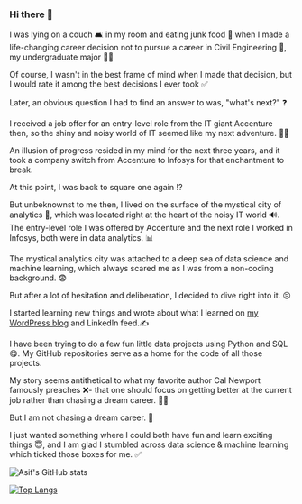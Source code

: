 ### Hi there 👋

I was lying on a couch 🛋 in my room and eating junk food 🍟 when I made a life-changing career decision not to pursue a career in Civil Engineering 🏦, my undergraduate major 👨‍🎓

Of course, I wasn't in the best frame of mind when I made that decision, but I would rate it among the best decisions I ever took ✅

Later, an obvious question I had to find an answer to was, "what's next?" ❓

I received a job offer for an entry-level role from the IT giant Accenture then, so the shiny and noisy world of IT seemed like my next adventure. 🏃‍♂️

An illusion of progress resided in my mind for the next three years, and it took a company switch from Accenture to Infosys for that enchantment to break. 

At this point, I was back to square one again ⁉

But unbeknownst to me then, I lived on the surface of the mystical city of analytics 🔮, which was located right at the heart of the noisy IT world 🔊. The entry-level role I was offered by Accenture and the next role I worked in Infosys, both were in data analytics. 📊 

The mystical analytics city was attached to a deep sea of data science and machine learning, which always scared me as I was from a non-coding background. 😨

But after a lot of hesitation and deliberation, I decided to dive right into it. 😣

I started learning new things and wrote about what I learned on [my WordPress blog](https://thedumbdatum.wordpress.com/) and LinkedIn feed.✍

I have been trying to do a few fun little data projects using Python and SQL 😋. My GitHub repositories serve as a home for the code of all those projects. 

My story seems antithetical to what my favorite author Cal Newport famously preaches ❌- that one should focus on getting better at the current job rather than chasing a dream career. 🤷‍♀️

But I am not chasing a dream career. 😬

I just wanted something where I could both have fun and learn exciting things 😇, and I am glad I stumbled across data science & machine learning which ticked those boxes for me. ✅

![Asif's GitHub stats](https://github-readme-stats.vercel.app/api?username=asif1310&show_icons=true&theme=merko)

[![Top Langs](https://github-readme-stats.vercel.app/api/top-langs/?username=asif1310&theme=merko&hide_progress=true)](https://github.com/asif1310/github-readme-stats)
















